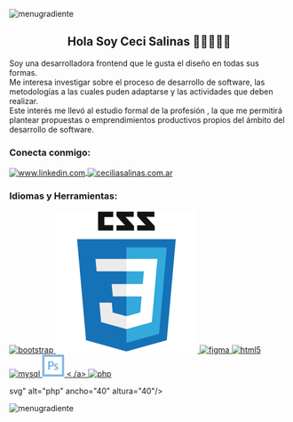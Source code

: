 
![menugradiente](https://user-images.githubusercontent.com/91616144/158722142-bda1de5d-9481-4d7c-838c-95e1d658e89c.png)
<h2 align="center">Hola Soy Ceci Salinas 👋🏽👩🏽‍💻</h1>
<p>Soy una desarrolladora frontend que le gusta el diseño en todas sus formas. <br>
  Me interesa investigar sobre el proceso de desarrollo de software, las metodologías a las cuales puden adaptarse y las actividades que deben realizar. <br>
Este interés me llevó al estudio formal de la profesión , la que me permitirá plantear propuestas o emprendimientos productivos propios del ámbito del desarrollo de software.

<h3 align="left">Conecta conmigo:</h3>
<p align="left">
<a href="https://linkedin.com/in/www.linkedin.com/in/salinas-cecilia" target="blank">
  <img align="center" src="https ://raw.githubusercontent.com/rahuldkjain/github-profile-readme-generator/master/src/images/icons/Social/linked-in-alt.svg" alt="www.linkedin.com"> 
 <a href="https://ceciliasalinas.com. ar" target="blank">
  <img align="center" src="https://raw.githubusercontent.com/rahuldkjain/github-profile-readme-generator/master/src/images/icons/Social/rss. svg" alt="ceciliasalinas.com.ar" height="30" width="40" /></a> </p>
  
<h3 align="left">Idiomas y Herramientas:</h3>
<p align="left"> <a href="https://getbootstrap.com" target="_blank" rel="noreferrer"> <img src="https://raw.githubusercontent.com/devicons/devicon /master/icons/bootstrap/bootstrap-plain-wordmark.svg" alt="bootstrap" width="40" height="40"/> </a> <a href="https://www.w3schools.com /css/" target="_blank" rel="noreferrer"> <img src="https://raw.githubusercontent.com/devicons/devicon/master/icons/css3/css3-original-wordmark.svg" alt= "css3" ancho="40" alto="40"/> </a> <a href="https://www.figma.com/" target="_blank" rel="noreferrer"> <img src="https://www.vectorlogo.zone/logos/figma/figma-icon.svg" alt="figma" width="40" height ="40"/> </a> <a href="https://www.w3.org/html/" target="_blank" rel="noreferrer"> <img src="https://raw. githubusercontent.com/devicons/devicon/master/icons/html5/html5-original-wordmark.svg" alt="html5" width="40" height="40"/> </a> <a href="https: //www.mysql.com/" target="_blank" rel="noreferrer"> <img src="https://raw.githubusercontent.com/devicons/devicon/master/icons/mysql/mysql-original-wordmark .svg" alt="mysql" width="40" height="40"/> </a> <a href="https://www.photoshop.com/en" target="_blank" rel="noreferrer" > <img src="https://raw.githubusercontent.com/devicons/devicon/master/icons/photoshop/photoshop-line.svg" alt="photoshop" width="40" height="40"/> < /a> <a href="https://www.php.net" target="_blank" rel="noreferrer"> <img src="https://raw.githubusercontent.com/devicons/devicon/master/ iconos/php/php-original.svg" alt="php" ancho="40" altura="40"/> </a> </p>svg" alt="php" ancho="40" altura="40"/> </a> </p>


![menugradiente](https://user-images.githubusercontent.com/91616144/158722142-bda1de5d-9481-4d7c-838c-95e1d658e89c.png)


